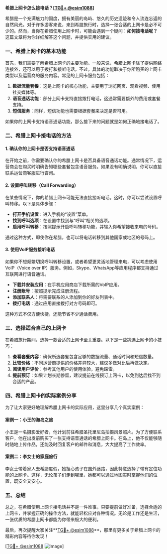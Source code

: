**希腊上网卡怎么接电话？[[TG💪+ @esim1088](https://t.me/s/esim1088)]**

希腊是一个充满魅力的国度，拥有美丽的岛屿、悠久的历史遗迹和令人流连忘返的自然风光。对于许多游客来说，来到希腊旅行时，选择一张合适的上网卡是必不可少的。然而，当你在希腊使用上网卡时，可能会遇到一个疑问：**如何接电话呢？** 这篇文章将为你详细解答这个问题，并提供实用的建议。

### 一、希腊上网卡的基本功能

首先，我们需要了解希腊上网卡的主要功能。一般来说，希腊上网卡除了提供网络连接外，还可以用于拨打和接听电话。不过，具体的功能取决于你所购买的上网卡类型以及运营商的服务内容。常见的上网卡服务包括：

1. **数据流量套餐**：这是上网卡的核心功能，主要用于浏览网页、观看视频、使用社交媒体等。
2. **语音通话功能**：部分上网卡支持直接拨打电话，这通常需要额外的费用或套餐支持。
3. **短信服务**：同样，短信功能也需要根据套餐来决定是否可用。

如果你的上网卡支持语音通话功能，那么接下来的问题就是如何正确地接电话了。

### 二、希腊上网卡接电话的方法

#### 1. 确认你的上网卡是否支持语音通话

在开始之前，你需要确认你的希腊上网卡是否具备语音通话功能。通常情况下，运营商会在购买时明确告知哪些套餐包含语音服务。如果没有明确说明，你可以直接联系运营商客服进行咨询。

#### 2. 设置呼叫转移（Call Forwarding）

在某些情况下，你的希腊上网卡可能无法直接接听电话。这时，你可以尝试设置呼叫转移。以下是具体步骤：

- **打开手机设置**：进入手机的“设置”菜单。
- **找到呼叫选项**：在设置中找到与“呼叫”相关的选项。
- **启用呼叫转移**：按照提示开启呼叫转移功能，并输入你希望接收来电的号码。

通过这种方式，即使你在希腊，也可以将电话转移到其他国家或地区的号码上。

#### 3. 使用VoIP服务接听电话

如果你不想频繁切换呼叫转移设置，或者希望更灵活地管理来电，可以考虑使用VoIP（Voice over IP）服务。例如，Skype、WhatsApp等应用程序都支持通过互联网进行语音通话。

- **下载并安装应用**：在手机应用商店下载所需的VoIP应用。
- **注册账号**：按照提示完成注册流程。
- **添加联系人**：将需要联系的人添加到你的好友列表中。
- **拨打电话**：通过应用直接拨打对方号码即可。

这种方式不仅方便快捷，还能节省不少通话费用。

### 三、选择适合自己的上网卡

在希腊旅行期间，选择一款合适的上网卡至关重要。以下是一些挑选上网卡的小技巧：

1. **查看套餐内容**：确保所选套餐包含足够的数据流量、通话时间和短信数量。
2. **比较价格**：不同运营商提供的价格差异较大，建议多做对比后再做决定。
3. **阅读用户评价**：参考其他用户的使用体验，避免踩雷。
4. **提前预订**：如果计划长期停留，建议提前在线预订上网卡，以免到达后找不到合适的产品。

### 四、希腊上网卡的实际案例分享

为了让大家更好地理解希腊上网卡的实际应用，这里分享几个真实案例：

#### 案例一：小王的海岛之旅

小王是一名摄影爱好者，他计划前往希腊圣托里尼岛拍摄风景照片。为了方便联系客户，他在出发前购买了一张支持语音通话的希腊上网卡。在岛上，他不仅能够随时随地上传作品，还能及时回复客户的邮件和消息，大大提高了工作效率。

#### 案例二：李女士的家庭旅行

李女士带着家人去希腊度假，她担心孩子在国外迷路，因此特意选择了带有定位功能的上网卡。这样，无论孩子们走到哪里，她都可以通过地图实时掌握他们的位置，既安全又安心。

### 五、总结

总之，在希腊使用上网卡接电话并不是一件难事。只要提前做好准备，选择合适的上网卡，并掌握正确的操作方法，就能轻松应对各种情况。无论是工作还是生活，一张优质的希腊上网卡都能为你带来极大的便利。

最后，再次提醒大家关注**[TG💪+ @esim1088](https://t.me/s/esim1088)**，那里有更多关于希腊上网卡的精彩内容等待你发现！

[[TG💪+ @esim1088](https://t.me/s/esim1088) ![Image](https://i.postimg.cc/4NQfJmqS/Snipaste-2025-05-13-00-14-12.png)]